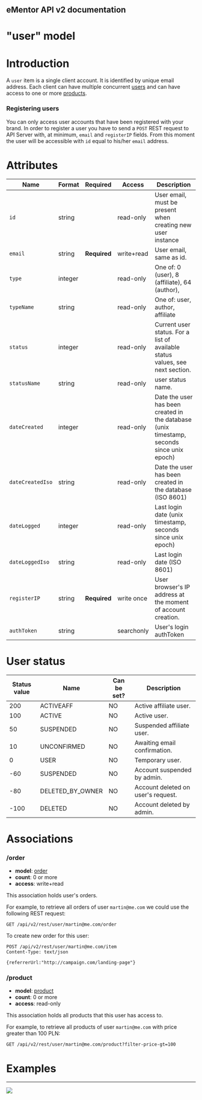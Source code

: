 eMentor API v2 documentation
--------------------------------

# "user" model #

Introduction
==============

A `user` item is a single client account. It is identified by unique email address. Each client can have multiple
concurrent [users](user.md) and can have access to one or more [products](product.md).

### Registering users

You can only access user accounts that have been registered with your brand. In order to register a user you have to
send a `POST` REST request to API Server with, at minimum, `email` and `registerIP` fields. From this moment the user
will be accessible with `id` equal to his/her `email` address.


Attributes
==============

  **Name**         | **Format**    | **Required** | **Access** | **Description**
------------------ | ------------- | ------------ | ---------- | --------------------
  `id`             | string        |              | read-only  | User email, must be present when creating new user instance
  `email`          | string        | **Required** | write+read | User email, same as id.
  `type`           | integer       |              | read-only  | One of: 0 (user), 8 (affiliate), 64 (author),
  `typeName`       | string        |              | read-only  | One of: user, author, affiliate
  `status`         | integer       |              | read-only  | Current user status. For a list of available status values, see next section.
  `statusName`     | string        |              | read-only  | user status name.
  `dateCreated`    | integer       |              | read-only  | Date the user has been created in the database (unix timestamp, seconds since unix epoch)
  `dateCreatedIso` | string        |              | read-only  | Date the user has been created in the database (ISO 8601)
  `dateLogged`     | integer       |              | read-only  | Last login date (unix timestamp, seconds since unix epoch)
  `dateLoggedIso`  | string        |              | read-only  | Last login date (ISO 8601)
  `registerIP`     | string        | **Required** | write once | User browser's IP address at the moment of account creation.
  `authToken`      | string        |              | searchonly | User's login authToken


User status
==============

 **Status value**   |  **Name**         | **Can be set?** | **Description**
 ------------------ | ----------------- | --------------- | ---------------------------------------
 200                | ACTIVEAFF         | NO              | Active affiliate user.
 100                | ACTIVE            | NO              | Active user.
 50                 | SUSPENDED         | NO              | Suspended affiliate user.
 10                 | UNCONFIRMED       | NO              | Awaiting email confirmation.
 0                  | USER              | NO              | Temporary user.
 -60                | SUSPENDED         | NO              | Account suspended by admin.
 -80                | DELETED_BY_OWNER  | NO              | Account deleted on user's request.
 -100               | DELETED           | NO              | Account deleted by admin.

Associations
==============

### /order

 * **model**: [order](order.md)
 * **count**: 0 or more
 * **access**: write+read

This association holds user's orders.

For example, to retrieve all orders of user `martin@me.com` we could use the following REST request:

    GET /api/v2/rest/user/martin@me.com/order

To create new order for this user:

    POST /api/v2/rest/user/martin@me.com/item
    Content-Type: text/json

    {referrerUrl:"http://campaign.com/landing-page"}

### /product

 * **model**: [product](product.md)
 * **count**: 0 or more
 * **access**: read-only

This association holds all products that this user has access to.

For example, to retrieve all products of user `martin@me.com` with price greater than 100 PLN:

    GET /api/v2/rest/user/martin@me.com/product?filter-price-gt=100




Examples
==============



----
![](http://www.ementor.pl/img/logo-white.png)
